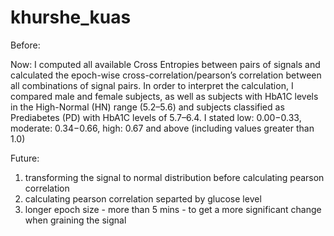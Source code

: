 # khurshe_kuas
Before:

Now:
I computed all available Cross Entropies between pairs of signals and calculated the epoch-wise cross-correlation/pearson’s correlation between all combinations of signal pairs. In order to interpret the calculation, I compared male and female subjects, as well as subjects with HbA1C levels in the High-Normal (HN) range (5.2–5.6) and subjects classified as Prediabetes (PD) with HbA1C levels of 5.7–6.4. I stated low: 0.00−0.33, moderate: 0.34−0.66, high: 0.67 and above (including values greater than 1.0)


Future:
1) transforming the signal to normal distribution before calculating pearson correlation
2) calculating pearson correlation separted by glucose level
3) longer epoch size - more than 5 mins - to get a more significant change when graining the signal
